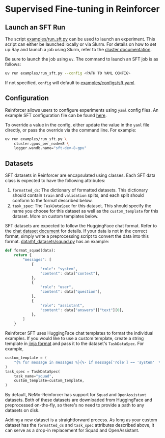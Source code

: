 # Supervised Fine-tuning in Reinforcer

## Launch an SFT Run

The script [examples/run_sft.py](../../examples/run_sft.py) can be used to launch an experiment. This script can either be launched locally or via Slurm. For details on how to set up Ray and launch a job using Slurm, refer to the [cluster documentation](../cluster.md).

Be sure to launch the job using `uv`. The command to launch an SFT job is as follows:
```bash
uv run examples/run_sft.py --config <PATH TO YAML CONFIG>
```
If not specified, `config` will default to [examples/configs/sft.yaml](../../examples/configs/sft.yaml).

## Configuration

Reinforcer allows users to configure experiments using `yaml` config files. An example SFT configuration file can be found [here](../../examples/configs/sft.yaml).

To override a value in the config, either update the value in the `yaml` file directly, or pass the override via the command line. For example:

```bash
uv run examples/run_sft.py \
    cluster.gpus_per_node=8 \
    logger.wandb.name="sft-dev-8-gpu"
```

## Datasets

SFT datasets in Reinforcer are encapsulated using classes. Each SFT data class is expected to have the following attributes:
  1. `formatted_ds`: The dictionary of formatted datasets. This dictionary should contain `train` and `validation` splits, and each split should conform to the format described below.
  2. `task_spec`: The `TaskDataSpec` for this dataset. This should specify the name you choose for this dataset as well as the `custom_template` for this dataset. More on custom templates below.

SFT datasets are expected to follow the HuggingFace chat format. Refer to the [chat dataset document](../design_docs/chat_datasets.md) for details. If your data is not in the correct format, simply write a preprocessing script to convert the data into this format. [data/hf_datasets/squad.py](../../nemo_reinforcer/data/hf_datasets/squad.py) has an example:

```python
def format_squad(data):
    return {
        "messages": [
            {
                "role": "system",
                "content": data["context"],
            },
            {
                "role": "user",
                "content": data["question"],
            },
            {
                "role": "assistant",
                "content": data["answers"]["text"][0],
            },
        ]
    }
```

Reinforcer SFT uses HuggingFace chat templates to format the individual examples. If you would like to use a custom template, create a string template in [jinja format](https://huggingface.co/docs/transformers/v4.34.0/en/chat_templating#how-do-i-create-a-chat-template) and pass it to the dataset's `TaskDataSpec`. For example,

```python
custom_template = (
    "{% for message in messages %}{%- if message['role'] == 'system'  %}{{'Context: ' + message['content'].strip()}}{%- elif message['role'] == 'user'  %}{{' Question: ' + message['content'].strip() + ' Answer: '}}{%- elif message['role'] == 'assistant'  %}{{message['content'].strip()}}{%- endif %}{% endfor %}"
)
task_spec = TaskDataSpec(
    task_name="squad",
    custom_template=custom_template,
)
```

By default, NeMo-Reinforcer has support for `Squad` and `OpenAssistant` datasets. Both of these datasets are downloaded from HuggingFace and preprocessed on-the-fly, so there's no need to provide a path to any datasets on disk.

Adding a new dataset is a straightforward process.
As long as your custom dataset has the `formatted_ds` and `task_spec` attributes described above, it can serve as a drop-in replacement for Squad and OpenAssistant.